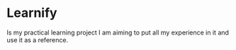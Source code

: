 # Learnify
Is my practical learning project I am aiming to put all my experience in it and use it as a reference.
